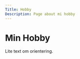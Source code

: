 ```yaml
---
Title: Hobby
Description: Page about mi hobby
---
```


Min Hobby
================

Lite text om orientering.